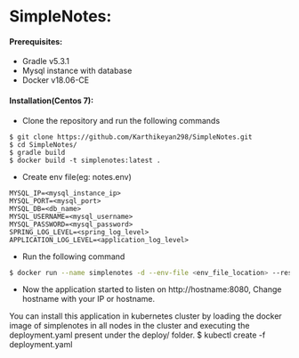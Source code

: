 # SimpleNotes:

#### Prerequisites:
  - Gradle v5.3.1
  - Mysql instance with database
  - Docker v18.06-CE
#### Installation(Centos 7):

  - Clone the repository and run the following commands
 ```
 $ git clone https://github.com/Karthikeyan298/SimpleNotes.git
 $ cd SimpleNotes/
 $ gradle build
 $ docker build -t simplenotes:latest .
 ```
  - Create env file(eg: notes.env)
  ```
  MYSQL_IP=<mysql_instance_ip>
MYSQL_PORT=<mysql_port>
MYSQL_DB=<db_name>
MYSQL_USERNAME=<mysql_username>
MYSQL_PASSWORD=<mysql_password>
SPRING_LOG_LEVEL=<spring_log_level>
APPLICATION_LOG_LEVEL=<application_log_level>
```
  - Run the following command
 ``` sh
 $ docker run --name simplenotes -d --env-file <env_file_location> --restart always -p 8080:8080 simplenotes:latest
 ```
  - Now the application started to listen on http://hostname:8080, Change hostname with your IP or hostname.
  
You can install this application in kubernetes cluster by loading the docker image of simplenotes in all nodes in the cluster and executing the deployment.yaml present under the deploy/ folder.
$ kubectl create -f deployment.yaml
